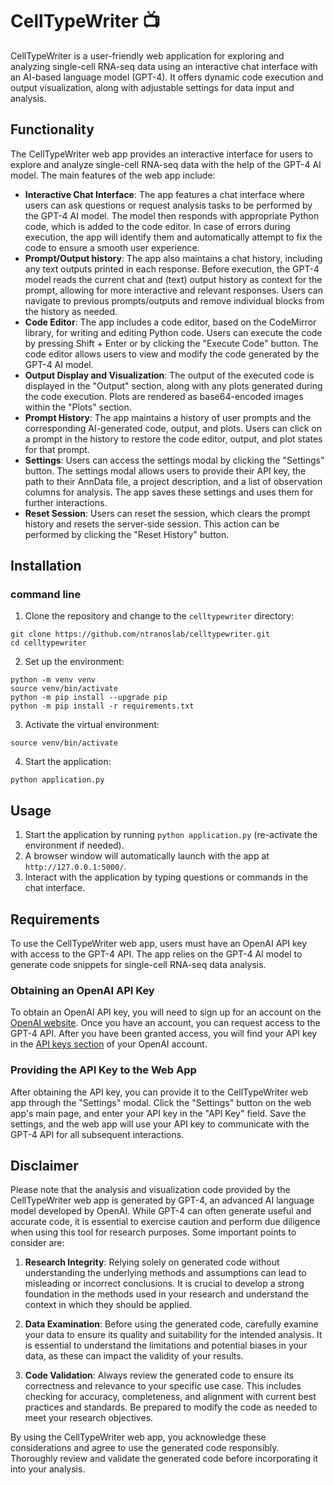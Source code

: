 # CellTypeWriter :tv:

CellTypeWriter is a user-friendly web application for exploring and analyzing single-cell RNA-seq data using an interactive chat interface with an AI-based language model (GPT-4). It offers dynamic code execution and output visualization, along with adjustable settings for data input and analysis.

## Functionality
The CellTypeWriter web app provides an interactive interface for users to explore and analyze single-cell RNA-seq data with the help of the GPT-4 AI model. The main features of the web app include:

- **Interactive Chat Interface**: The app features a chat interface where users can ask questions or request analysis tasks to be performed by the GPT-4 AI model. The model then responds with appropriate Python code, which is added to the code editor. In case of errors during execution, the app will identify them and automatically attempt to fix the code to ensure a smooth user experience.
- **Prompt/Output history**: The app also maintains a chat history, including any text outputs printed in each response. Before execution, the GPT-4 model reads the current chat and (text) output history as context for the prompt, allowing for more interactive and relevant responses. Users can navigate to previous prompts/outputs and remove individual blocks from the history as needed.
- **Code Editor**: The app includes a code editor, based on the CodeMirror library, for writing and editing Python code. Users can execute the code by pressing Shift + Enter or by clicking the "Execute Code" button. The code editor allows users to view and modify the code generated by the GPT-4 AI model.
- **Output Display and Visualization**: The output of the executed code is displayed in the "Output" section, along with any plots generated during the code execution. Plots are rendered as base64-encoded images within the "Plots" section.
- **Prompt History**: The app maintains a history of user prompts and the corresponding AI-generated code, output, and plots. Users can click on a prompt in the history to restore the code editor, output, and plot states for that prompt.
- **Settings**: Users can access the settings modal by clicking the "Settings" button. The settings modal allows users to provide their API key, the path to their AnnData file, a project description, and a list of observation columns for analysis. The app saves these settings and uses them for further interactions.
- **Reset Session**: Users can reset the session, which clears the prompt history and resets the server-side session. This action can be performed by clicking the "Reset History" button.

## Installation

### command line

1. Clone the repository and change to the `celltypewriter` directory:
```
git clone https://github.com/ntranoslab/celltypewriter.git
cd celltypewriter
```
2. Set up the environment:
```
python -m venv venv
source venv/bin/activate
python -m pip install --upgrade pip
python -m pip install -r requirements.txt
```
3. Activate the virtual environment:
```
source venv/bin/activate
```
4. Start the application:
```
python application.py
```
## Usage

1. Start the application by running `python application.py` (re-activate the environment if needed).
3. A browser window will automatically launch with the app at `http://127.0.0.1:5000/`.
4. Interact with the application by typing questions or commands in the chat interface.

## Requirements

To use the CellTypeWriter web app, users must have an OpenAI API key with access to the GPT-4 API. The app relies on the GPT-4 AI model to generate code snippets for single-cell RNA-seq data analysis.

### Obtaining an OpenAI API Key

To obtain an OpenAI API key, you will need to sign up for an account on the [OpenAI website](https://www.openai.com/). Once you have an account, you can request access to the GPT-4 API. After you have been granted access, you will find your API key in the [API keys section](https://platform.openai.com/signup) of your OpenAI account.

### Providing the API Key to the Web App

After obtaining the API key, you can provide it to the CellTypeWriter web app through the "Settings" modal. Click the "Settings" button on the web app's main page, and enter your API key in the "API Key" field. Save the settings, and the web app will use your API key to communicate with the GPT-4 API for all subsequent interactions.

## Disclaimer

Please note that the analysis and visualization code provided by the CellTypeWriter web app is generated by GPT-4, an advanced AI language model developed by OpenAI. While GPT-4 can often generate useful and accurate code, it is essential to exercise caution and perform due diligence when using this tool for research purposes. Some important points to consider are:

1. **Research Integrity**: Relying solely on generated code without understanding the underlying methods and assumptions can lead to misleading or incorrect conclusions. It is crucial to develop a strong foundation in the methods used in your research and understand the context in which they should be applied.

2. **Data Examination**: Before using the generated code, carefully examine your data to ensure its quality and suitability for the intended analysis. It is essential to understand the limitations and potential biases in your data, as these can impact the validity of your results.

3. **Code Validation**: Always review the generated code to ensure its correctness and relevance to your specific use case. This includes checking for accuracy, completeness, and alignment with current best practices and standards. Be prepared to modify the code as needed to meet your research objectives. 

By using the CellTypeWriter web app, you acknowledge these considerations and agree to use the generated code responsibly. Thoroughly review and validate the generated code before incorporating it into your analysis.




